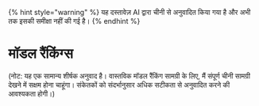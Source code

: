 
{% hint style="warning" %}
यह दस्तावेज़ AI द्वारा चीनी से अनुवादित किया गया है और अभी तक इसकी समीक्षा नहीं की गई है।
{% endhint %}

# मॉडल रैंकिंग्स  

(नोट: यह एक सामान्य शीर्षक अनुवाद है। वास्तविक मॉडल रैंकिंग सामग्री के लिए, मैं संपूर्ण चीनी सामग्री देखने में सक्षम होना चाहूंगा। संकेतकों को संदर्भानुसार अधिक सटीकता से अनुवादित करने की आवश्यकता होगी।)